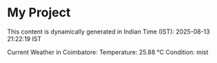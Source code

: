 # My Project

This content is dynamically generated in Indian Time (IST): 2025-08-13 21:22:19 IST


Current Weather in Coimbatore:
Temperature: 25.88 °C
Condition: mist
